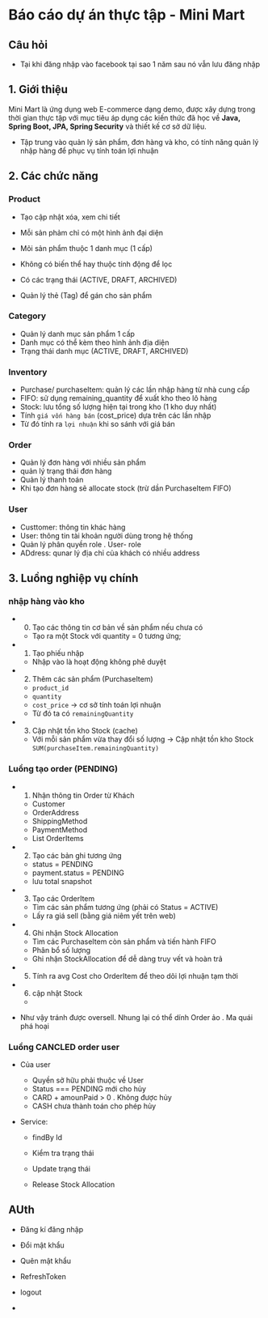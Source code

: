 # Báo cáo dự án thực tập - Mini Mart

## Câu hỏi

- Tại khi đăng nhập vào facebook tại sao 1 năm sau nó vẫn lưu đăng nhập

## 1. Giới thiệu

Mini Mart là ứng dụng web E-commerce dạng demo, được xây dựng trong thời gian thực tập với mục tiêu áp dụng các kiến thức đã học về **Java, Spring Boot, JPA, Spring Security** và thiết kế cơ sở dữ liệu.

-   Tập trung vào quản lý sản phẩm, đơn hàng và kho, có tính năng quản lý nhập hàng để phục vụ tính toán lợi nhuận

## 2. Các chức năng

### Product

-   Tạo cập nhật xóa, xem chi tiết
-   Mỗi sản phảm chỉ có một hình ảnh đại diện
-   Mõi sản phẩm thuộc 1 danh mục (1 cấp)
-   Không có biến thể hay thuộc tính động để lọc
-   Có các trạng thái (ACTIVE, DRAFT, ARCHIVED)

-   Quản lý thẻ (Tag) để gán cho sản phẩm

### Category

-   Quản lý danh mục sản phẩm 1 cấp
-   Danh mục có thể kèm theo hình ảnh địa diện
-   Trạng thái danh mục (ACTIVE, DRAFT, ARCHIVED)

### Inventory

-   Purchase/ purchaseItem: quản lý các lần nhập hàng từ nhà cung cấp
-   FIFO: sử dụng remaining_quantity để xuất kho theo lô hàng
-   Stock: lưu tổng số lượng hiện tại trong kho (1 kho duy nhất)
-   Tính `giá vốn hàng bán` (cost_price) dựa trên các lần nhập
-   Từ đó tính ra `lợi nhuận` khi so sánh với giá bán

### Order

-   Quản lý đơn hàng với nhiều sản phẩm
-   quản lý trạng thái đơn hàng
-   Quản lý thanh toán
-   Khi tạo đơn hàng sẽ allocate stock (trừ dần PurchaseItem FIFO)

### User

-   Custtomer: thông tin khác hàng
-   User: thông tin tài khoản người dùng trong hệ thống
-   Quản lý phân quyền role . User- role
-   ADdress: qunar lý địa chỉ của khách có nhiều address

## 3. Luồng nghiệp vụ chính

### nhập hàng vào kho

-   0. Tạo các thông tin cơ bản về sản phẩm nếu chưa có

    -   Tạo ra một Stock với quantity = 0 tương ứng;

-   1. Tạo phiếu nhập

    -   Nhập vào là hoạt động không phê duyệt

-   2. Thêm các sản phẩm (PurchaseItem)

    -   `product_id`
    -   `quantity`
    -   `cost_price` -> cơ sở tính toán lợi nhuận
    -   Từ đó ta có `remainingQuantity`

-   3. Cập nhật tồn kho Stock (cache)
    -   Với mỗi sản phẩm vừa thay đổi số lượng -> Cập nhật tồn kho Stock `SUM(purchaseItem.remainingQuantity)`

### Luồng tạo order (PENDING)

-   1. Nhận thông tin Order từ Khách

    -   Customer
    -   OrderAddress
    -   ShippingMethod
    -   PaymentMethod
    -   List OrderItems

-   2. Tạo các bản ghi tương ứng

    -   status = PENDING
    -   payment.status = PENDING
    -   lưu total snapshot

-   3. Tạo các OrderItem

    -   Tìm các sản phẩm tương ứng (phải có Status = ACTIVE)
    -   Lấy ra giá sell (bằng giá niêm yết trên web)

-   4. Ghi nhận Stock Allocation

    -   Tìm các PurchaseItem còn sản phẩm và tiến hành FIFO
    -   Phân bổ số lượng
    -   Ghi nhận StockAllocation để dễ dàng truy vết và hoàn trả

-   5. Tính ra avg Cost cho OrderItem để theo dõi lợi nhuận tạm thời

-   6. cập nhật Stock

    -

-   Như vậy tránh được oversell. Nhung lại có thể dính Order ảo . Ma quái phá hoại

### Luồng CANCLED order user

-   Của user

    -   Quyền sở hữu phải thuộc về User
    -   Status === PENDING mới cho hủy
    -   CARD + amounPaid > 0 . Không được hủy
    -   CASH chưa thành toán cho phép hủy

-   Service:

    -   findBy Id
    -   Kiểm tra trạng thái

    -   Update trạng thái
    -   Release Stock Allocation

## AUth

-   Đăng kí đăng nhập

-   Đổi mật khẩu

-   Quên mật khẩu

-   RefreshToken

-   logout 

-   

